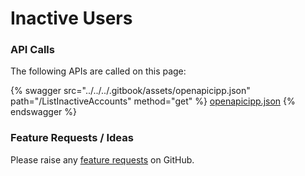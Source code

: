 # Inactive Users

### API Calls

The following APIs are called on this page:

{% swagger src="../../../.gitbook/assets/openapicipp.json" path="/ListInactiveAccounts" method="get" %}
[openapicipp.json](../../../.gitbook/assets/openapicipp.json)
{% endswagger %}

### Feature Requests / Ideas

Please raise any [feature requests](https://github.com/KelvinTegelaar/CIPP/issues/new?assignees=\&labels=\&template=feature\_request.md\&title=FEATURE+REQUEST%3A+) on GitHub.
